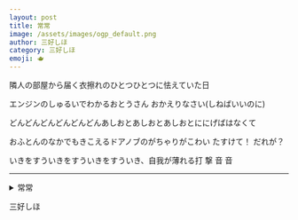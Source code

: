 ```yaml
---
layout: post
title: 常常
image: /assets/images/ogp_default.png
author: 三好しほ
category: 三好しほ
emoji: 🫖
---
```


<div class="tanka-area"><div class="tanka">
<p>隣人の部屋から届く衣擦れのひとつひとつに怯えていた日</p>

<p>エンジンのしゅるいでわかるおとうさん おかえりなさい(しねばいいのに)</p>

<p>どんどんどんどんどんどんあしおとあしおとあしおとににげばはなくて</p>

<p>おふとんのなかでもきこえるドアノブのがちゃりがこわい たすけて！ だれが？ </p>

<p>いきをすういきをすういきをすういき、自我が薄れる打  撃    音     音 </p>

</div></div>

---

<details><summary>常常</summary>
隣人の部屋から届く衣擦れのひとつひとつに怯えていた日<br />
エンジンのしゅるいでわかるおとうさん おかえりなさい(しねばいいのに)<br />
どんどんどんどんどんどんあしおとあしおとあしおとににげばはなくて<br />
おふとんのなかでもきこえるドアノブのがちゃりがこわい たすけて！ だれが？ <br />
いきをすういきをすういきをすういき、自我が薄れる打  撃    音     音 <br />
<br />

</details>

三好しほ
